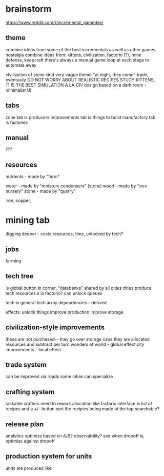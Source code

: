# brainstorm
https://www.reddit.com/r/incremental_gamedev/

## theme
combine ideas from some of the best incrementals as well as other games, nostalgia
combine ideas from: kittens, civilization, factorio (?), mine defense, keepcraft
there's always a manual game loop at each stage to automate away

civilization of some kind
very vague theme
"at night, they come"
trade, eventually
DO NOT WORRY ABOUT REALISTIC RECIPES
STUDY KITTENS, IT IS THE BEST
SIMULATION A LA CIV
design based on a dark room - minimalist UI


## tabs
zone tab is producers
improvements tab is things to build
manufactory tab is factories

## manual
???
## resources
nutrients - made by "farm"

water - made by "moisture condensers" (stone)
wood - made by "tree nursery"
stone - made by "quarry"

iron, copper,

# mining tab
digging deeper - costs resources, time, unlocked by tech?
## jobs
farming



## tech tree
is global button in corner, "databanks"
shared by all cities
cities produce tech resources a la factorio?
can unlock queues

tech in general
tech array
dependencies - derived

effects:
unlock things
improve production
improve storage

## civilization-style improvements
these are not purchased-- they go over storage caps
they are allocated resources and subtract per turn
wonders of world - global effect
city improvements - local effect


## trade system
can be improved via roads
some cities can specialize

## crafting system
taskable crafters
need to rework allocation like factorio
interface is list of recipes and a +/- button
sort the recipies being made at the top
searchable?

## release plan
analytics
optimize based on A/B?
observability? see when dropoff is, optimize against dropoff

## production system for units
units are produced like
